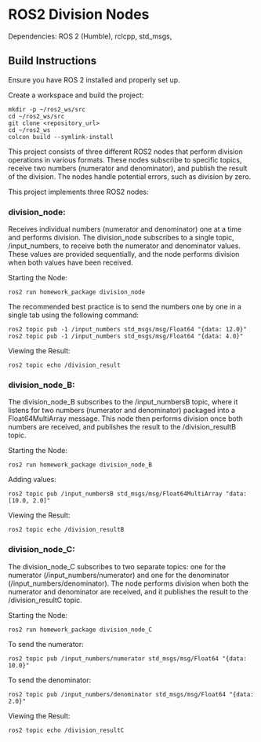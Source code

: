 # ROS2 Division Nodes

Dependencies: ROS 2 (Humble), rclcpp, std_msgs,

## Build Instructions

Ensure you have ROS 2 installed and properly set up.

Create a workspace and build the project:

	mkdir -p ~/ros2_ws/src
	cd ~/ros2_ws/src
	git clone <repository_url>
	cd ~/ros2_ws
	colcon build --symlink-install

This project consists of three different ROS2 nodes that perform division operations in various formats. These nodes subscribe to specific topics, receive two numbers (numerator and denominator), and publish the result of the division. The nodes handle potential errors, such as division by zero.

This project implements three ROS2 nodes:

### division_node: 
Receives individual numbers (numerator and denominator) one at a time and performs division. The division_node subscribes to a single topic, /input_numbers, to receive both the numerator and denominator values. These values are provided sequentially, and the node performs division when both values have been received.

Starting the Node:

    ros2 run homework_package division_node
The recommended best practice is to send the numbers one by one in a single tab using the following command:

    ros2 topic pub -1 /input_numbers std_msgs/msg/Float64 "{data: 12.0}"
    ros2 topic pub -1 /input_numbers std_msgs/msg/Float64 "{data: 4.0}"
Viewing the Result:

    ros2 topic echo /division_result

### division_node_B: 
The division_node_B subscribes to the /input_numbersB topic, where it listens for two numbers (numerator and denominator) 
packaged into a Float64MultiArray message. This node then performs division once both numbers are received, and publishes the result to the /division_resultB topic.

Starting the Node:

    ros2 run homework_package division_node_B
Adding values:

    ros2 topic pub /input_numbersB std_msgs/msg/Float64MultiArray "data: [10.0, 2.0]"

    
Viewing the Result:

    ros2 topic echo /division_resultB

### division_node_C:
The division_node_C subscribes to two separate topics: one for the numerator (/input_numbers/numerator) and one for the denominator (/input_numbers/denominator). 
The node performs division when both the numerator and denominator are received, and it publishes the result to the /division_resultC topic.

Starting the Node:

    ros2 run homework_package division_node_C

To send the numerator:

    ros2 topic pub /input_numbers/numerator std_msgs/msg/Float64 "{data: 10.0}"

To send the denominator:

    ros2 topic pub /input_numbers/denominator std_msgs/msg/Float64 "{data: 2.0}"

Viewing the Result:

    ros2 topic echo /division_resultC

